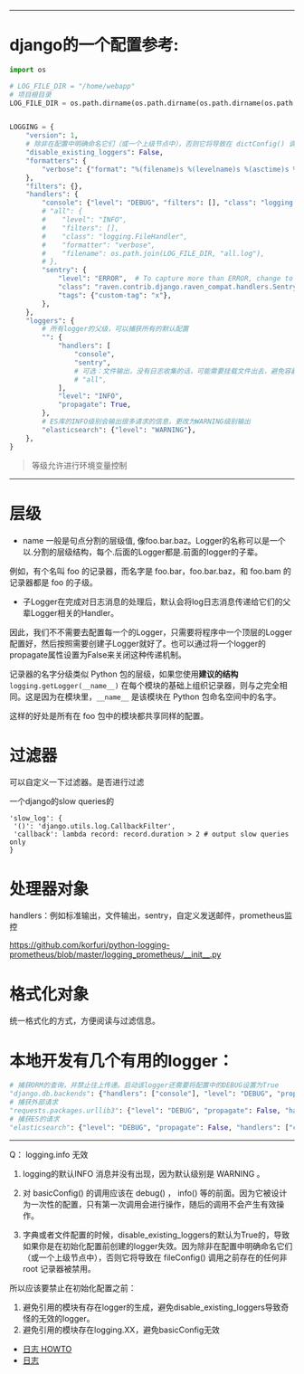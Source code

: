 ----

# django的一个配置参考:

```python
import os

# LOG_FILE_DIR = "/home/webapp"
# 项目根目录
LOG_FILE_DIR = os.path.dirname(os.path.dirname(os.path.dirname(os.path.abspath(__file__))))


LOGGING = {
    "version": 1,
    # 除非在配置中明确命名它们（或一个上级节点中），否则它将导致在 dictConfig() 调用之前存在的任何非 root 记录器被禁用
    "disable_existing_loggers": False,
    "formatters": {
        "verbose": {"format": "%(filename)s %(levelname)s %(asctime)s %(funcName)s:(%(lineno)s) %(message)s"},
    },
    "filters": {},
    "handlers": {
        "console": {"level": "DEBUG", "filters": [], "class": "logging.StreamHandler", "formatter": "verbose"},
        # "all": {
        #    "level": "INFO",
        #    "filters": [],
        #    "class": "logging.FileHandler",
        #    "formatter": "verbose",
        #    "filename": os.path.join(LOG_FILE_DIR, "all.log"),
        # },
        "sentry": {
            "level": "ERROR",  # To capture more than ERROR, change to WARNING, INFO, etc.
            "class": "raven.contrib.django.raven_compat.handlers.SentryHandler",
            "tags": {"custom-tag": "x"},
        },
    },
    "loggers": {
        # 所有logger的父级，可以捕获所有的默认配置
        "": {
            "handlers": [
                "console",
                "sentry",
                # 可选：文件输出，没有日志收集的话，可能需要挂载文件出去，避免容器启动后的日志丢失
                # "all",
            ],
            "level": "INFO",
            "propagate": True,
        },
        # ES库的INFO级别会输出很多请求的信息，更改为WARNING级别输出
        "elasticsearch": {"level": "WARNING"},
    },
}

```

> 等级允许进行环境变量控制

---

# 层级

- name 一般是句点分割的层级值, 像foo.bar.baz。Logger的名称可以是一个以.分割的层级结构，每个.后面的Logger都是.前面的logger的子辈。

例如，有个名叫 foo 的记录器，而名字是 foo.bar，foo.bar.baz，和 foo.bam 的记录器都是 foo 的子级。

- 子Logger在完成对日志消息的处理后，默认会将log日志消息传递给它们的父辈Logger相关的Handler。

因此，我们不不需要去配置每一个的Logger，只需要将程序中一个顶层的Logger配置好，然后按照需要创建子Logger就好了。也可以通过将一个logger的propagate属性设置为False来关闭这种传递机制。

记录器的名字分级类似 Python 包的层级，如果您使用**建议的结构** `logging.getLogger(__name__)` 在每个模块的基础上组织记录器，则与之完全相同。这是因为在模块里，`__name__` 是该模块在 Python 包命名空间中的名字。

这样的好处是所有在 foo 包中的模块都共享同样的配置。


# 过滤器

可以自定义一下过滤器。是否进行过滤

一个django的slow queries的
```
'slow_log': {
 '()': 'django.utils.log.CallbackFilter',
 'callback': lambda record: record.duration > 2 # output slow queries only
}

```

# 处理器对象

handlers：例如标准输出，文件输出，sentry，自定义发送邮件，prometheus监控

https://github.com/korfuri/python-logging-prometheus/blob/master/logging_prometheus/__init__.py

# 格式化对象

统一格式化的方式，方便阅读与过滤信息。


# 本地开发有几个有用的logger：


```python
# 捕获ORM的查询，并禁止往上传递。启动该logger还需要将配置中的DEBUG设置为True
"django.db.backends": {"handlers": ["console"], "level": "DEBUG", "propagate": False},
# 捕获外部请求
"requests.packages.urllib3": {"level": "DEBUG", "propagate": False, "handlers": ["console"]},
# 捕获ES的请求
"elasticsearch": {"level": "DEBUG", "propagate": False, "handlers": ["console"]},


```
---

Q： logging.info 无效

1. logging的默认INFO 消息并没有出现，因为默认级别是 WARNING 。

2. 对 basicConfig() 的调用应该在 debug() ， info() 等的前面。因为它被设计为一次性的配置，只有第一次调用会进行操作，随后的调用不会产生有效操作。

3. 字典或者文件配置的时候，disable_existing_loggers的默认为True的，导致如果你是在初始化配置前创建的logger失效。因为除非在配置中明确命名它们（或一个上级节点中），否则它将导致在 fileConfig() 调用之前存在的任何非 root 记录器被禁用。

所以应该要禁止在初始化配置之前：
1. 避免引用的模块有存在logger的生成，避免disable_existing_loggers导致奇怪的无效的logger。
2. 避免引用的模块存在logging.XX，避免basicConfig无效

- [日志 HOWTO](https://docs.python.org/zh-cn/3/howto/logging.html)
- [日志](https://yiyibooks.cn/xx/Django_1.11.6/topics/logging.html)

